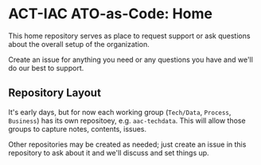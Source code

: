 # ACT-IAC ATO-as-Code: Home

This home repository serves as place to request support or ask questions about the overall setup of the organization.

Create an issue for anything you need or any questions you have and we'll do our best to support.

## Repository Layout

It's early days, but for now each working group (`Tech/Data`, `Process`, `Business`) has its own repositoey, e.g. `aac-techdata`. This will allow those groups to capture notes, contents, issues.

Other repositories may be created as needed; just create an issue in this repository to ask about it and we'll discuss and set things up.
